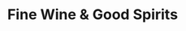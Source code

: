 ---
title: "Fine Wine & Good Spirits"
url: /pottsville/fine-wine-und-good-spirits/
shop: Spirituosen
---